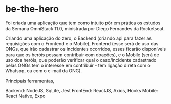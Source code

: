# be-the-hero

Foi criada uma aplicação que tem como intuito pôr em prática os estudos da Semana OmniStack 11.0, ministrada por Diego Fernandes da Rocketseat.

Criando uma aplicação do zero, o Backend (criando api para fazer as requisições com o Frontend e o Mobile), Frontend (esse será de uso das ONGs, que irão cadastrar os incidentes ocorridos, esses ficarão disponíveis para que os heróis possam contribuir com doações), e o Mobile (será de uso dos heróis, que poderão verificar qual o caso/incidente cadastrado pelas ONGs tem o interesse em contribuir - tem ligação direta com o Whatspp, ou com o e-mail da ONG).

Principais ferramentas,

Backend: NodeJS, SqLite, Jest
FrontEnd: ReactJS, Axios, Hooks
Mobile: React Native, Expo
